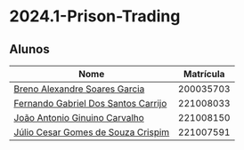 # 2024.1-Prison-Trading

## Alunos
| Nome                                    | Matrícula |
|-----------------------------------------|--------|
| [Breno Alexandre Soares Garcia](https://github.com/brenoalexandre0)       | 200035703 |
| [Fernando Gabriel Dos Santos Carrijo]() | 221008033 |
| [João Antonio Ginuino Carvalho](https://github.com/joaoseisei)       | 221008150 |
| [Júlio Cesar Gomes de Souza Crispim]()  | 221007591 |
